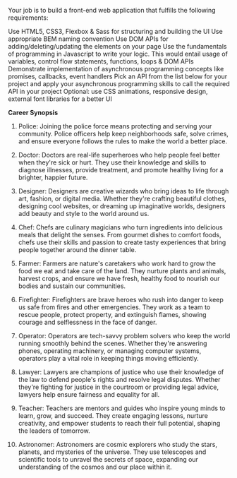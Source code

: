 Your job is to build a front-end web application that fulfills the following requirements:

Use HTML5, CSS3, Flexbox & Sass for structuring and building the UI
Use appropriate BEM naming convention
Use DOM APIs for adding/deleting/updating the elements on your page
Use the fundamentals of programming in Javascript to write your logic. This would entail usage of variables, control flow statements, functions, loops & DOM APIs
Demonstrate implementation of asynchronous programming concepts like promises, callbacks, event handlers
Pick an API from the list below for your project and apply your asynchronous programming skills to call the required API in your project
Optional: use CSS animations, responsive design, external font libraries for a better UI

**Career Synopsis**

1. Police: Joining the police force means protecting and serving your community. Police officers help keep neighborhoods safe, solve crimes, and ensure everyone follows the rules to make the world a better place.

2. Doctor: Doctors are real-life superheroes who help people feel better when they're sick or hurt. They use their knowledge and skills to diagnose illnesses, provide treatment, and promote healthy living for a brighter, happier future.

3. Designer: Designers are creative wizards who bring ideas to life through art, fashion, or digital media. Whether they're crafting beautiful clothes, designing cool websites, or dreaming up imaginative worlds, designers add beauty and style to the world around us.

4. Chef: Chefs are culinary magicians who turn ingredients into delicious meals that delight the senses. From gourmet dishes to comfort foods, chefs use their skills and passion to create tasty experiences that bring people together around the dinner table.

5. Farmer: Farmers are nature's caretakers who work hard to grow the food we eat and take care of the land. They nurture plants and animals, harvest crops, and ensure we have fresh, healthy food to nourish our bodies and sustain our communities.

6. Firefighter: Firefighters are brave heroes who rush into danger to keep us safe from fires and other emergencies. They work as a team to rescue people, protect property, and extinguish flames, showing courage and selflessness in the face of danger.

7. Operator: Operators are tech-savvy problem solvers who keep the world running smoothly behind the scenes. Whether they're answering phones, operating machinery, or managing computer systems, operators play a vital role in keeping things moving efficiently.

8. Lawyer: Lawyers are champions of justice who use their knowledge of the law to defend people's rights and resolve legal disputes. Whether they're fighting for justice in the courtroom or providing legal advice, lawyers help ensure fairness and equality for all.

9. Teacher: Teachers are mentors and guides who inspire young minds to learn, grow, and succeed. They create engaging lessons, nurture creativity, and empower students to reach their full potential, shaping the leaders of tomorrow.

10. Astronomer: Astronomers are cosmic explorers who study the stars, planets, and mysteries of the universe. They use telescopes and scientific tools to unravel the secrets of space, expanding our understanding of the cosmos and our place within it.
